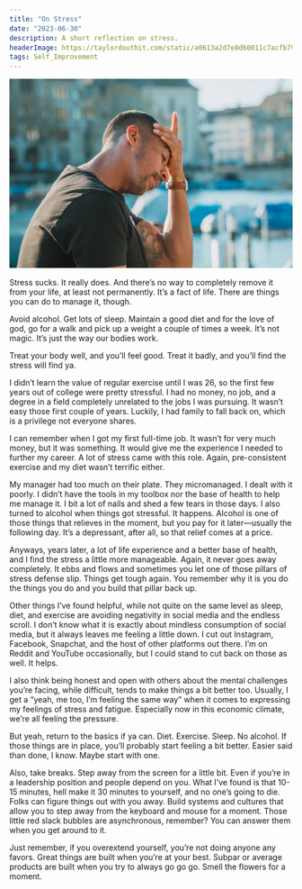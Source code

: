 ```yaml
---
title: "On Stress"
date: "2023-06-30"
description: A short reflection on stress.
headerImage: https://taylordouthit.com/static/a0613a2d7e8d60011c7acfb7993b3af6/828fb/staircase.jpg
tags: Self_Improvement
---
```


![Photo of person with palm on forehead visibly stressed](./stress.jpg)

Stress sucks. It really does. And there’s no way to completely remove it from your life, at least not permanently. It’s a fact of life. There are things you can do to manage it, though.

Avoid alcohol. Get lots of sleep. Maintain a good diet and for the love of god, go for a walk and pick up a weight a couple of times a week. It’s not magic. It’s just the way our bodies work.

Treat your body well, and you’ll feel good. Treat it badly, and you’ll find the stress will find ya.

I didn’t learn the value of regular exercise until I was 26, so the first few years out of college were pretty stressful. I had no money, no job, and a degree in a field completely unrelated to the jobs I was pursuing. It wasn’t easy those first couple of years. Luckily, I had family to fall back on, which is a privilege not everyone shares.

I can remember when I got my first full-time job. It wasn’t for very much money, but it was something. It would give me the experience I needed to further my career. A lot of stress came with this role. Again, pre-consistent exercise and my diet wasn’t terrific either.

My manager had too much on their plate. They micromanaged. I dealt with it poorly. I didn’t have the tools in my toolbox nor the base of health to help me manage it. I bit a lot of nails and shed a few tears in those days. I also turned to alcohol when things got stressful. It happens. Alcohol is one of those things that relieves in the moment, but you pay for it later—usually the following day. It’s a depressant, after all, so that relief comes at a price.

Anyways, years later, a lot of life experience and a better base of health, and I find the stress a little more manageable. Again, it never goes away completely. It ebbs and flows and sometimes you let one of those pillars of stress defense slip. Things get tough again. You remember why it is you do the things you do and you build that pillar back up.

Other things I’ve found helpful, while not quite on the same level as sleep, diet, and exercise are avoiding negativity in social media and the endless scroll. I don’t know what it is exactly about mindless consumption of social media, but it always leaves me feeling a little down. I cut out Instagram, Facebook, Snapchat, and the host of other platforms out there. I’m on Reddit and YouTube occasionally, but I could stand to cut back on those as well. It helps.

I also think being honest and open with others about the mental challenges you’re facing, while difficult, tends to make things a bit better too. Usually, I get a “yeah, me too, I’m feeling the same way” when it comes to expressing my feelings of stress and fatigue. Especially now in this economic climate, we’re all feeling the pressure.

But yeah, return to the basics if ya can. Diet. Exercise. Sleep. No alcohol. If those things are in place, you’ll probably start feeling a bit better. Easier said than done, I know. Maybe start with one.

Also, take breaks. Step away from the screen for a little bit. Even if you’re in a leadership position and people depend on you. What I’ve found is that 10-15 minutes, hell make it 30 minutes to yourself, and no one’s going to die. Folks can figure things out with you away. Build systems and cultures that allow you to step away from the keyboard and mouse for a moment. Those little red slack bubbles are asynchronous, remember? You can answer them when you get around to it.

Just remember, if you overextend yourself, you’re not doing anyone any favors. Great things are built when you’re at your best. Subpar or average products are built when you try to always go go go. Smell the flowers for a moment.
